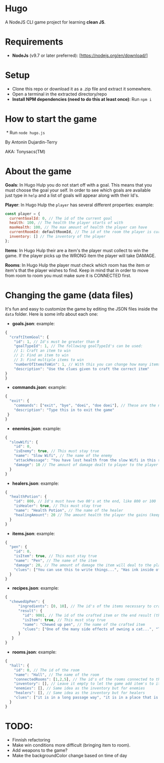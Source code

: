 # Hugo

A NodeJS CLI game project for learning **clean JS**.

# Requirements

 * **NodeJs** (v9.7 or later preferred): [https://nodejs.org/en/download/]

# Setup

  * Clone this repo or download it as a .zip file and extract it somewhere.
  * Open a terminal in the extracted directory/repo
  * **Install NPM dependencies (need to do this at least once)**: Run `npm i`

# How to start the game


  * Run `node hugo.js`


By Antonin Dujardin-Terry

AKA: Tonysacs(TM)

# About the game

  **Goals**: In Hugo Hulp you do not start off with a goal. This means that you must choose the goal your self. In order to see which goals are available just type in `help` and a list of goals will appear along with their Id's.

  **Player**: In Hugo Hulp the `player` has several different properties: example:

  ```js
  const player = {
    currentGoalId: 0, // The id of the current goal
    health: 100, // The health the player starts of with
    maxHealth: 100, // The max amount of health the player can have
    currentRoomId: defaultRoomId, // The id of the room the player is current in
    inventory: [] // The inventory of the player
  };
  ```
  **Items**: In Hugo Hulp their are a item's the player must collect to win the game. If the player picks up the WRONG item the player will take DAMAGE.

  **Rooms**: In Hugo Hulp the player must check which room has the item or item's that the player wishes to find. Keep in mind that in order to move from room to room you must make sure it is CONNECTED first.

# Changing the game (data files)

   It's fun and easy to customize the game by editing the JSON files inside the `data` folder. Here is some info about each one:

  * **goals.json**: example:

  ```js
  {
    "craftItemGoal": {
      "id": 1, // Id's must be greater than 0
      "goalTypeId": 1, // The following goalTypeId's can be used:
      // 1: Craft an item to win
      // 2: Find an item to win
      // 3: Find multiple items to win
      "numberOfItemsToWin": 1, // With this you can change how many items you need to craft or find before winning
      "description": "Use the clues given to craft the correct item"
  }
}
  ```

  * **commands.json**: example:

  ```js
  {
    "exit": {
      "commands": ["exit", "bye", "doei", "doe doei"], // These are the names of the commands, make sure that they don't        conflict with other commands
      "description": "Type this in to exit the game"
   }
  }
```

* **enemies.json**: example:

```js
{
  "slowWifi": {
    "id": 0,
    "isEnemy": true, // This must stay true
    "name": "Slow Wifi", // The name of the enemy
    "attackMessage": "You have lost health from the slow Wifi in this room...", // The message that is shown when attacked
    "damage": 10 // The amount of damage dealt to player to the player (keep in mind that 100 means instant death as the player has a max of 100 health)
  }
}
```

* **healers.json**: example:

```js
{
  "healthPotion": {
    "id": 800, // Id's must have two 00's at the end, like 800 or 100
    "isHealer": true, // This must stay true
    "name": "Health Potion", // The name of the healer
    "healingAmount": 20 // The amount health the player the gains (keep in mind that the player has a max of 100 health)
  }
}
```

* **items.json**: example:

```js
{
  "pen": {
    "id": 0,
    "isItem": true, // This must stay true
    "name": "Pen", // The name of the item
    "damage": 20, // The amount of damage the item will deal to the player (keep in mind that the player has a max of 100 health)
    "clues": ["You can use this to write things...", "Has ink inside of it...", "Cats love to play with them..."] // The clues for the item
  }
}
```

* **recipes.json**: example:

```js
{
  "chewedUpPen": {
      "ingredients": [0, 10], // The id's of the items necessary to craft this item  
      "result": {
        "id": 9001, // The id of the crafted item or the end result (the id has to have 4 digits)
        "isItem": true, // This must stay true
        "name": "Chewed up pen", // The name of the crafted item
        "clues": ["One of the many side effects of owning a cat...", "This used to be a perfectly good pen, but a certain beast came and ruined it"] // The clues for the crafted item
      }
   }
}

```

* **rooms.json**: example:

```js
{
  "hall": {
    "id": 0, // The id of the room
    "name": "Hall", // The name of the room
    "connectedRooms": [1,2,5], // The id's of the rooms connected to this room
    "inventory": [], // Leave it empty to let the game add item's to it randomly otherwise if you wanna do it manually then put the id's of the items
    "enemies": [], // Same idea as the inventory but for enemies
    "healers": [], // Same idea as the inventory but for healers
    "clues": ["it is in a long passage way", "it is in a place that is a bridge to the other rooms", "it is in that corridor never seems to end..."] // The clue for the room
  }
}

```

# TODO:
  * Finnish refactoring
  * Make win conditions more difficult (bringing item to room).
  * Add weapons to the game?
  * Make the backgroundColor change based on time of day
